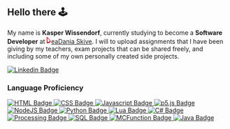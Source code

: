 ## Hello there 🕹️
My name is **Kasper Wissendorf**, currently studying to become a **Software Developer** at [![Icon](/assets/icons/social/Dania.png)eaDania Skive](https://eadania.com/). I will to upload assignments that I have been giving by my teachers, exam projects that can be shared freely, and including some of my own personally created side projects.

[![Linkedin Badge](https://img.shields.io/badge/-Kasper%20Wissendorf-blue?style=flat-square&logo=Linkedin&logoColor=white&link=https://www.linkedin.com/in/kasper-wissendorf-7279011b6/)](https://www.linkedin.com/in/kasper-wissendorf-7279011b6/)

### Language Proficiency
<a href="https://github.com/kasp470f">
  
![HTML Badge](https://img.shields.io/badge/-HTML-gray?style=flat-square&logo=HTML5)
![CSS Badge](https://img.shields.io/badge/-CSS-gray?style=flat-square&logo=css3&logoColor=blue)
![Javascript Badge](https://img.shields.io/badge/-Javascript-gray?style=flat-square&logo=Javascript)
![p5.js Badge](https://img.shields.io/badge/-p5.js-gray?style=flat-square&logo=p5.js)
![NodeJS Badge](https://img.shields.io/badge/-NodeJS-gray?style=flat-square&logo=node.js)
![Python Badge](https://img.shields.io/badge/-Python-gray?style=flat-square&logo=Python)
![Lua Badge](https://img.shields.io/badge/-Lua-gray?style=flat-square&logo=Lua)
![C# Badge](https://img.shields.io/badge/-Csharp-gray?style=flat-square&logo=Csharp)
![Processing Badge](https://img.shields.io/badge/-Processing-gray?style=flat-square&logo=ProcessingFoundation)
![SQL Badge](https://img.shields.io/badge/-SQL-gray?style=flat-square)
![MCFunction Badge](https://img.shields.io/badge/-MCFunction-gray?style=flat-square&logo=minecraft&logoColor=white)
![Java Badge](https://img.shields.io/badge/-Java-gray?style=flat-square&logo=Java&logoColor=white)
</a>

<!--[![Top Langs](https://github-readme-stats.vercel.app/api/top-langs/?username=kasp470f&layout=compact&langs_count=12&bg_color=0000&text_color=0099ff&hide_border=true&title_color=0099ff)](https://github.com/kasp470f#WhyDidYouPressThat?)--!>

